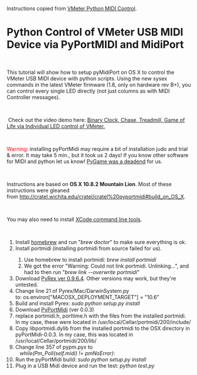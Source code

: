 Instructions copied from <a href="http://vmeter.net/python-control-of-vmeter-usb-midi-device-via-pyportmidi-and-portmidi/">VMeter Python MIDI Control</a>.

<h1>Python Control of VMeter USB MIDI Device via PyPortMIDI and MidiPort</h1>
<p>&nbsp;</p>
<p>This tutorial will show how to setup pyMidiPort on OS X to control the VMeter USB MIDI device with python scripts. Using the new sysex commands in the latest VMeter firmware (1.8, only on hardware rev B+), you can control every single LED directly (not just columns as with MIDI Controller messages).</p>
<p>&nbsp;</p>
<p>&nbsp;Check out the video demo here: <a href="http://vmeter.net/controlling-individual-vmeter-leds-via-midi-binary-clock-game-of-life-demos/">Binary Clock, Chase, Treadmill, Game of Life via Individual LED control of VMeter.</a></p>
<p>&nbsp;</p>
<p><span style="color: #ff0000;">Warning</span>: installing pyPortMidi may require a bit of installation judo and trial &amp; error. It may take 5 min., but it took us 2 days! If you know other software for MIDI and python let us know! <a href="https://groups.google.com/forum/#!topic/pygame-mirror-on-google-groups/sf3I8Q-wYQA">PyGame was a deadend</a> for us.&nbsp;</p>
<p>&nbsp;</p>
<p>Instructions are based on <strong>OS X 10.8.2 Mountain Lion</strong>. Most of these instructions were gleaned from&nbsp;<a href="http://cratel.wichita.edu/cratel/cratel%20pyportmidi#build_on_OS_X">http://cratel.wichita.edu/cratel/cratel%20pyportmidi#build_on_OS_X</a>.</p>
<p>&nbsp;</p>
<p>You may also need to install <a href="http://kennethreitz.com/xcode-gcc-and-homebrew.html">XCode command line tools</a>.</p>
<p>&nbsp;</p>
<ol>
<li>Install <a href="http://mxcl.github.com/homebrew/">homebrew</a> and run "<em>brew doctor</em>" to make sure everything is ok.</li>
<li>Install portmidi (installing portmidi from source failed for us).</li>
<ol>
<li>Use homebrew to install portmidi:<em> brew install portmidi</em></li>
<li>We got the error "Warning: Could not link portmidi. Unlinking...", and had to then run "<em>brew link --overwrite portmidi</em>"</li>
</ol>
<li>Download <a href="http://www.cosc.canterbury.ac.nz/greg.ewing/python/Pyrex/oldtar/">PyRex ver 0.9.6.4</a>. Other versions may work, but they're untested.</li>
<li>Change line 21 of Pyrex/Mac/DarwinSystem.py to:&nbsp;os.environ["MACOSX_DEPLOYMENT_TARGET"] = "10.6"</li>
<li>Build and install Pyrex: <em>sudo python setup.py install</em></li>
<li>Download <a href="http://alumni.media.mit.edu/~harrison/code.html">PyPortMidi</a>&nbsp;(ver 0.0.3)</li>
<li>replace portmidi.h, porttime.h with the files from the installed portmidi. In my case, these were located in /usr/local/Cellar/portmidi/200/include/</li>
<li>Copy&nbsp;libportmidi.dylib from the installed portmidi to the OSX directory in pyPortMidi-0.0.3. In my case, this was located in /usr/local/Cellar/portmidi/200/lib/</li>
<li>Change line 357 of pypm.pyx to&nbsp;<br />&nbsp;&nbsp;&nbsp;<em>while(Pm_Poll(self.midi) != pmNoError):</em></li>
<li>Run the pyPortMidi build: <em>sudo python setup.py install</em></li>
<li>Plug in a USB Midi device and run the test: <em>python test.py</em></li>
</ol>
